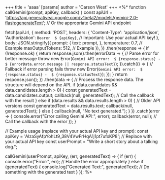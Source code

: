 +++
 title = 'aaaa'
[params]
	author = 'Carson West'
+++
<%*
function callGemini(prompt, apiKey, callback) {
  const apiUrl = 'https://api.generativeai.google.com/v1beta2/models/gemini-2.0-flash:generateText'; // Or the appropriate Gemini API endpoint

  fetch(apiUrl, {
    method: 'POST',
    headers: {
      'Content-Type': 'application/json',
      'Authorization': `Bearer  $ {apiKey}`, // Important: Use your actual API key!
    },
    body: JSON.stringify({
      prompt: {
        text: prompt,
      },
      temperature: 0.7, // Example
      maxOutputTokens: 512, // Example
    }),
  })
  .then(response => {
      if (!response.ok) {
        return response.json().then(errorData => { // Parse error for better message
          throw new Error(`Gemini API error:  $ {response.status} -  $ {errorData.error.message || response.statusText}`);
        }).catch(() => { // Fallback if error parsing fails
          throw new Error(`Gemini API error:  $ {response.status} -  $ {response.statusText}`);
        });
      }
      return response.json();
    })
  .then(data => {
      // Process the response data. The structure will depend on the API.
      if (data.candidates && data.candidates.length > 0) {
        const generatedText = data.candidates.output;
        callback(null, generatedText); // Call the callback with the result
      } else if (data.results && data.results.length > 0) { // Older API versions
        const generatedText = data.results.text;
        callback(null, generatedText);
      } else {
        callback(null, "No text generated.");
      }
    })
  .catch(error => {
      console.error("Error calling Gemini API:", error);
      callback(error, null); // Call the callback with the error
    });
}

// Example usage (replace with your actual API key and prompt):
const apiKey = 'AIzaSyAfpYohLt9_38V4VwFrHqA1j1pt7ufxKP8'; // Replace with your actual API key
const userPrompt = "Write a short story about a talking dog.";

callGemini(userPrompt, apiKey, (err, generatedText) => {
  if (err) {
    console.error("Error:", err);
    // Handle the error appropriately
  } else if (generatedText) {
    console.log("Generated Text:", generatedText);
    // Do something with the generated text
  }
});
%>